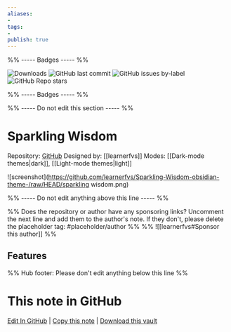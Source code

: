```yaml
---
aliases:
- 
tags: 
- 
publish: true
---
```


%% ----- Badges ----- %%

![Downloads](https://img.shields.io/badge/downloads-10242-573E7A?style=for-the-badge&logo=)
![GitHub last commit](https://img.shields.io/github/last-commit/learnerfvs/Sparkling-Wisdom-obsidian-theme-?color=573E7A&label=last%20update&logo=github&style=for-the-badge)
![GitHub issues by-label](https://img.shields.io/github/issues/learnerfvs/Sparkling-Wisdom-obsidian-theme-/help%20wanted?color=573E7A&logo=github&style=for-the-badge) 
![GitHub Repo stars](https://img.shields.io/github/stars/learnerfvs/Sparkling-Wisdom-obsidian-theme-?color=573E7A&logo=github&style=for-the-badge)

%% ----- Badges ----- %%

%% ----- Do not edit this section ----- %%

# Sparkling Wisdom

Repository: [GitHub](https://github.com/learnerfvs/Sparkling-Wisdom-obsidian-theme-)
Designed by: [[learnerfvs]]
Modes: [[Dark-mode themes|dark]], [[Light-mode themes|light]]



![screenshot](https://github.com/learnerfvs/Sparkling-Wisdom-obsidian-theme-/raw/HEAD/sparkling wisdom.png)

%% ----- Do not edit anything above this line ----- %% 

%% Does the repository or author have any sponsoring links? Uncomment the next line and add them to the author's note. If they don't, please delete the placeholder tag: #placeholder/author %%
%% ![[learnerfvs#Sponsor this author]] %%


## Features



%% Hub footer: Please don't edit anything below this line %%

# This note in GitHub

<span class="git-footer">[Edit In GitHub](https://github.dev/obsidian-community/obsidian-hub/blob/main/02%20-%20Community%20Expansions/02.05%20All%20Community%20Expansions/Themes/Sparkling%20Wisdom.md "git-hub-edit-note") | [Copy this note](https://raw.githubusercontent.com/obsidian-community/obsidian-hub/main/02%20-%20Community%20Expansions/02.05%20All%20Community%20Expansions/Themes/Sparkling%20Wisdom.md "git-hub-copy-note") | [Download this vault](https://github.com/obsidian-community/obsidian-hub/archive/refs/heads/main.zip "git-hub-download-vault") </span>
